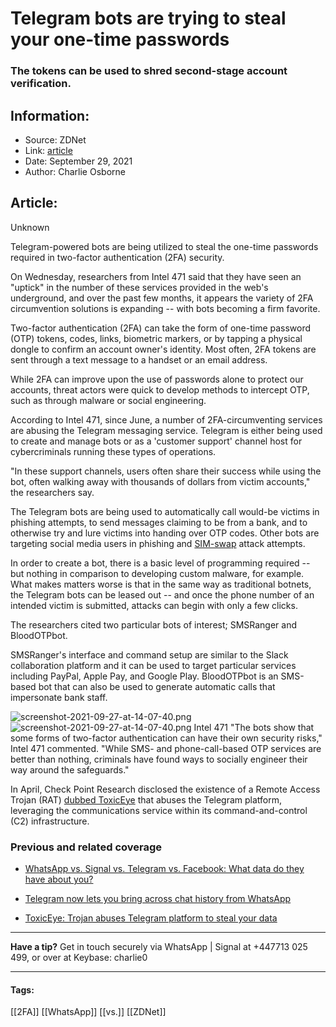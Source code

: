 # Telegram bots are trying to steal your one-time passwords
### The tokens can be used to shred second-stage account verification.

## Information:
+ Source: ZDNet
+ Link: [article](https://www.zdnet.com/article/telegram-bots-are-trying-to-steal-your-one-time-passwords/)
+ Date: September 29, 2021
+ Author: Charlie Osborne


## Article:
Unknown

Telegram-powered bots are being utilized to steal the one-time passwords required in two-factor authentication (2FA) security. 


On Wednesday, researchers from Intel 471 said that they have seen an "uptick" in the number of these services provided in the web's underground, and over the past few months, it appears the variety of 2FA circumvention solutions is expanding -- with bots becoming a firm favorite.  

Two-factor authentication (2FA) can take the form of one-time password (OTP) tokens, codes, links, biometric markers, or by tapping a physical dongle to confirm an account owner's identity. Most often, 2FA tokens are sent through a text message to a handset or an email address.  

While 2FA can improve upon the use of passwords alone to protect our accounts, threat actors were quick to develop methods to intercept OTP, such as through malware or social engineering.  

According to Intel 471, since June, a number of 2FA-circumventing services are abusing the Telegram messaging service. Telegram is either being used to create and manage bots or as a 'customer support' channel host for cybercriminals running these types of operations.  

"In these support channels, users often share their success while using the bot, often walking away with thousands of dollars from victim accounts," the researchers say.  

The Telegram bots are being used to automatically call would-be victims in phishing attempts, to send messages claiming to be from a bank, and to otherwise try and lure victims into handing over OTP codes. Other bots are targeting social media users in phishing and [SIM-swap](https://www.zdnet.com/article/europol-tackles-massive-sim-swap-hacking-rings/) attack attempts.  






In order to create a bot, there is a basic level of programming required -- but nothing in comparison to developing custom malware, for example. What makes matters worse is that in the same way as traditional botnets, the Telegram bots can be leased out -- and once the phone number of an intended victim is submitted, attacks can begin with only a few clicks.  

The researchers cited two particular bots of interest; SMSRanger and BloodOTPbot.  

SMSRanger's interface and command setup are similar to the Slack collaboration platform and it can be used to target particular services including PayPal, Apple Pay, and Google Play. BloodOTPbot is an SMS-based bot that can also be used to generate automatic calls that impersonate bank staff.  

![screenshot-2021-09-27-at-14-07-40.png]()![screenshot-2021-09-27-at-14-07-40.png](https://www.zdnet.com/a/img/resize/8f885b74afa832969dae7d178b27008b3e052ed2/2021/09/27/3361be4a-84e3-466e-8117-522a4c02b376/screenshot-2021-09-27-at-14-07-40.png?width=470&fit=bounds&auto=webp)
 Intel 471
 "The bots show that some forms of two-factor authentication can have their own security risks," Intel 471 commented. "While SMS- and phone-call-based OTP services are better than nothing, criminals have found ways to socially engineer their way around the safeguards."

In April, Check Point Research disclosed the existence of a Remote Access Trojan (RAT) [dubbed ToxicEye](https://www.zdnet.com/article/toxiceye-trojan-abuses-telegram-platform-to-steal-your-data/) that abuses the Telegram platform, leveraging the communications service within its command-and-control (C2) infrastructure.  

###  Previous and related coverage

* [WhatsApp vs. Signal vs. Telegram vs. Facebook: What data do they have about you?](https://www.zdnet.com/article/whatsapp-vs-signal-vs-telegram-vs-facebook-what-data-do-they-have-about-you/)  

* [Telegram now lets you bring across chat history from WhatsApp](https://www.zdnet.com/article/telegram-now-lets-you-bring-across-chat-history-from-whatsapp/)  

* [ToxicEye: Trojan abuses Telegram platform to steal your data](https://www.zdnet.com/article/toxiceye-trojan-abuses-telegram-platform-to-steal-your-data/)  




---

**Have a tip?** Get in touch securely via WhatsApp | Signal at +447713 025 499, or over at Keybase: charlie0



---





#### Tags:
[[2FA]] [[WhatsApp]] [[vs.]] [[ZDNet]]

